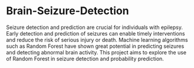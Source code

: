 # Brain-Seizure-Detection
Seizure detection and prediction are crucial for individuals with epilepsy. Early detection and prediction of seizures can enable timely interventions and reduce the risk of serious injury or death. Machine learning algorithms such as Random Forest have shown great potential in predicting seizures and detecting abnormal brain activity. This project aims to explore the use of Random Forest in seizure detection and probability prediction.
